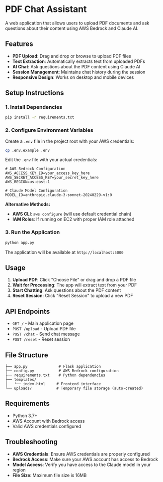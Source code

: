 # PDF Chat Assistant

A web application that allows users to upload PDF documents and ask questions about their content using AWS Bedrock and Claude AI.

## Features

- **PDF Upload**: Drag and drop or browse to upload PDF files
- **Text Extraction**: Automatically extracts text from uploaded PDFs
- **AI Chat**: Ask questions about the PDF content using Claude AI
- **Session Management**: Maintains chat history during the session
- **Responsive Design**: Works on desktop and mobile devices

## Setup Instructions

### 1. Install Dependencies

```bash
pip install -r requirements.txt
```

### 2. Configure Environment Variables

Create a `.env` file in the project root with your AWS credentials:

```bash
cp .env.example .env
```

Edit the `.env` file with your actual credentials:

```env
# AWS Bedrock Configuration
AWS_ACCESS_KEY_ID=your_access_key_here
AWS_SECRET_ACCESS_KEY=your_secret_key_here
AWS_REGION=us-east-1

# Claude Model Configuration
MODEL_ID=anthropic.claude-3-sonnet-20240229-v1:0
```

**Alternative Methods:**
- **AWS CLI**: `aws configure` (will use default credential chain)
- **IAM Roles**: If running on EC2 with proper IAM role attached

### 3. Run the Application

```bash
python app.py
```

The application will be available at `http://localhost:5000`

## Usage

1. **Upload PDF**: Click "Choose File" or drag and drop a PDF file
2. **Wait for Processing**: The app will extract text from your PDF
3. **Start Chatting**: Ask questions about the PDF content
4. **Reset Session**: Click "Reset Session" to upload a new PDF

## API Endpoints

- `GET /` - Main application page
- `POST /upload` - Upload PDF file
- `POST /chat` - Send chat message
- `POST /reset` - Reset session

## File Structure

```
├── app.py              # Flask application
├── config.py           # AWS Bedrock configuration
├── requirements.txt    # Python dependencies
├── templates/
│   └── index.html     # Frontend interface
└── uploads/           # Temporary file storage (auto-created)
```

## Requirements

- Python 3.7+
- AWS Account with Bedrock access
- Valid AWS credentials configured

## Troubleshooting

- **AWS Credentials**: Ensure AWS credentials are properly configured
- **Bedrock Access**: Make sure your AWS account has access to Bedrock
- **Model Access**: Verify you have access to the Claude model in your region
- **File Size**: Maximum file size is 16MB